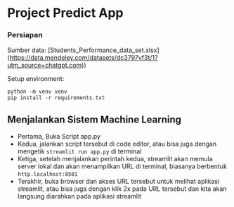# Project Predict App 

### Persiapan
Sumber data: [Students_Performance_data_set.xlsx] (https://data.mendeley.com/datasets/dc3797vf3t/1?utm_source=chatgpt.com))

Setup environment:
```
python -m venv venv
pip install -r requirements.txt
```

## Menjalankan Sistem Machine Learning
  - Pertama, Buka Script app.py
  - Kedua, jalankan script tersebut di code editor, atau bisa juga dengan mengetik 
      ```streamlit run app.py``` di terminal
  - Ketiga, setelah menjalankan perintah kedua, streamlit akan
    memula server lokal dan akan menampilkan URL di terminal, biasanya berbentuk 
    ```http.localhost:8501```
  - Terakhir, buka browser dan akses URL tersebut untuk melihat aplikasi streamlit, atau bisa juga dengan klik 2x pada
    URL tersebut dan kita akan langsung diarahkan pada aplikasi streamlit
